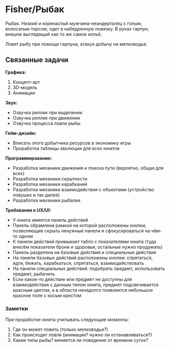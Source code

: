 # Fisher/Рыбак

Рыбак. Низкий и коренастый мужчина-неандерталец с голым, волосатым торсом, одет в набедренную повязку. В руках гарпун, внешне выглядящий как то же самое копьё.

Ловит рыбу при помощи гарпуна, атакуя добычу на мелководье.

## Связанные задачи

**Графика:**

1. Концепт-арт
2. 3D-модель
3. Анимации

**Звук:**

- Озвучка реплик при выделении
- Озвучка реплик при движении
- Озвучка процесса ловли рыбы

**Гейм-дизайн:**

- Вписать этого добытчика ресурсов в экономику игры
- Проработка таблицы эволюции для всех юнитов

**Программирование:**

- Разработка механики движения и поиска пути (вероятно, общая для всех)
- Разработка механики скрытности
- Разработка механики карабканий
- Разработка механики взаимодействия с объектами (устройство ловушек и так далее)
- Разработка механики рыбалки

**Требования к UX/UI:**

- У юнита имеется панель действий
- Панель обрамлена рамкой на которой расположены кнопки, позволяющие скрыть ненужные панели и сфокусироваться на чём-то одном
- К панели действий примыкает табло с показателями юнита (туда внесём показатели брони и здоровья, остальные нужно продумать)
- Панель разделена на базовые действия и специальные действия
- На панели базовых действий расположены кнопки: спрятаться, идти, бежать, карабкаться, спрятаться, взаимодействовать
- На панели специальных действий: подобрать предмет, использовать предмет, рыбачить
- Если какое-то действие или предмет не доступны для взаимодействия с данным типом юнита, предмет подсвечивается красным цветом, а в области ненадолго появляется небольшое красное поле с косым крестом

### Заметки 

При проработке юнита учитывать следующие моменты:

1. Где он может ловить (только мелководье?)
2. Как происходит ловля (анимации? нужно ли останавливаться?)
3. Какие типы рыбы? меняется ли поведение от времени суток?